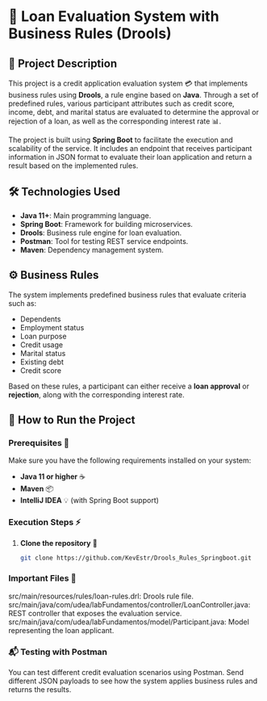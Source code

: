 # 💼 Loan Evaluation System with Business Rules (Drools)

## 📖 Project Description

This project is a credit application evaluation system 💳 that implements business rules using **Drools**, a rule engine based on **Java**. Through a set of predefined rules, various participant attributes such as credit score, income, debt, and marital status are evaluated to determine the approval or rejection of a loan, as well as the corresponding interest rate 📊.

The project is built using **Spring Boot** to facilitate the execution and scalability of the service. It includes an endpoint that receives participant information in JSON format to evaluate their loan application and return a result based on the implemented rules.

## 🛠️ Technologies Used

- **Java 11+**: Main programming language.
- **Spring Boot**: Framework for building microservices.
- **Drools**: Business rule engine for loan evaluation.
- **Postman**: Tool for testing REST service endpoints.
- **Maven**: Dependency management system.

## ⚙️ Business Rules

The system implements predefined business rules that evaluate criteria such as:

- Dependents
- Employment status
- Loan purpose
- Credit usage
- Marital status
- Existing debt
- Credit score

Based on these rules, a participant can either receive a **loan approval** or **rejection**, along with the corresponding interest rate.

## 🚀 How to Run the Project

### Prerequisites 📝
Make sure you have the following requirements installed on your system:

- **Java 11 or higher** ☕
- **Maven** 📦
- **IntelliJ IDEA** 💡 (with Spring Boot support)

### Execution Steps ⚡

1. **Clone the repository** 📂

   ```bash
   git clone https://github.com/KevEstr/Drools_Rules_Springboot.git

### Important Files 📂
src/main/resources/rules/loan-rules.drl: Drools rule file.
src/main/java/com/udea/labFundamentos/controller/LoanController.java: REST controller that exposes the evaluation service.
src/main/java/com/udea/labFundamentos/model/Participant.java: Model representing the loan applicant.

### 📬 Testing with Postman
You can test different credit evaluation scenarios using Postman. Send different JSON payloads to see how the system applies business rules and returns the results.
